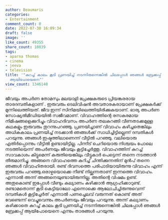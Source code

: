 ```yaml
---
author: Beaumaris
categories:
- Entertainment
comment_count: 0
date: 2022-07-30 16:09:34
draft: false
image: ''
like_count: 49355
share_count: 10839
tags:
- aparna thomas
- cinema
- jeeva
- television
title: '"കുറച്ച് കാലം കൂടി പ്രണയിച്ച് നടന്നിരുന്നെങ്കില്‍ ചിലപ്പോള്‍ ഞങ്ങള്‍ ബ്രേക്കപ്പ്
  ആയിപോയെനെ"'
view_count: 1346140
---
```


ജീവയും അപര്‍ണ തോമസും മലയാളി പ്രേക്ഷകരുടെ പ്രിയങ്കരരായ താരദമ്പതികളാണ് . ഇരുവരും ടെലിവിഷന്‍ അവതാരകരായാണ് പ്രേക്ഷകര്‍ക്ക് മുന്നിലെത്തിയത്. ജീവ ഇന്ന് സിനിമയിലെത്തിയിരിക്കുകയാണ്. ഭാര്യ അപര്‍ണ സോഷ്യല്‍മീഡിയയില്‍ സജീവമാണ്. വിവാഹത്തിന്റെ രസകരമായ നിമിഷങ്ങളെക്കുറിച്ചും വിവാഹദിവസം അപര്‍ണ തലകറങ്ങി വീണതടക്കമുള്ള കഥകളും ഇരുവരും തുറന്നുപറഞ്ഞു. പ്രണയിച്ചാണ് വിവാഹം കഴിച്ചതെങ്കിലും അധികകാലം പ്രണയിച്ച് നടക്കാന്‍ ഞങ്ങള്‍ക്ക് സാധിച്ചിട്ടില്ലെന്ന് ദമ്പതികള്‍ പറയുന്നു. ഞങ്ങള്‍ ഇഷ്ടത്തിലാണെന്ന് വീട്ടില്‍ പറഞ്ഞു. വലിയൊരു എതിര്‍പ്പൊന്നും വീട്ടില്‍ ഉണ്ടായിട്ടില്ല. പിന്നീട് ചെറിയൊരു നിശ്ചയം പോലെ നടത്തിയെന്ന് അപര്‍ണയും ജീവയും കൂട്ടിച്ചേര്‍ത്തു. വിവാഹത്തിന് കുറച്ച് സാവകാശം കിട്ടുമെന്ന് കരുതിയെങ്കിലും വീട്ടുകാര്‍ പെട്ടെന്ന് തന്നെ നടത്താന്‍ തീരുമാനിച്ചു. അങ്ങനെ വിവാഹത്തെ കുറിച്ച് ചിന്തിക്കുന്നതിന് മുന്‍പ് തന്നെ ഞങ്ങള്‍ വിവാഹിതരായി. രണ്ട് ദിവസത്തെ പരിപാടിയായിരുന്നു വിവാഹം എന്ന് ഇരുവരും പറഞ്ഞു.ഒരാഴ്ചയൊക്കെ നീണ്ട് നില്ക്കുന്നതാണ് ഇന്നത്തെ വിവാഹം. എന്നാല്‍ അന്ന് അങ്ങനെയുണ്ടായിരുന്നില്ല. അതിന്റെ വിഷമം ഉണ്ട്. അതുകൊണ്ട് ഇപ്പോള്‍ വീണ്ടും കല്യാണം കഴിക്കാന്‍ ആഗ്രഹിക്കാറുണ്ട്. രണ്ടാമതൊന്ന് കൂടി കെട്ടിയാലോ എന്നൊക്കെ ആലോചിച്ചിരുന്നുവെന്ന് ദമ്പതികള്‍ കൂട്ടിച്ചേര്‍ത് എന്നാല്‍ പണച്ചെലവ് വരുന്നത് കൊണ്ട് അത് വേണ്ടെന്ന് വെച്ചുവെന്നും അപര്‍ണയും ജീവയും പറയുന്നു. അന്ന് കല്യാണം കഴിക്കാതെ കുറച്ച് കാലം കൂടി പ്രണയിച്ച് നടന്നിരുന്നെങ്കില്‍ ചിലപ്പോള്‍ ഞങ്ങള്‍ ബ്രേക്കപ്പ് ആയിപോയെനെ എന്നും താരങ്ങള്‍ പറയുന്നു.